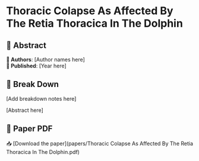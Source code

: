 # Thoracic Colapse As Affected By The Retia Thoracica In The Dolphin



## 🧬 Abstract



**👤 Authors**: [Author names here]  
**📅 Published**: [Year here]


## 🧠 Break Down

[Add breakdown notes here]

[Abstract here]



## 📄 Paper PDF

📥 [Download the paper](papers/Thoracic Colapse As Affected By The Retia Thoracica In The Dolphin.pdf)